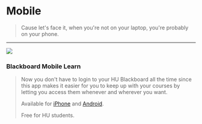 # Mobile

> Cause let's face it, when you're not on your laptop, you're probably on your phone.

---

![](http://community.dur.ac.uk/lt.team/help/wp-content/uploads/2013/02/m-learn.png)

### Blackboard Mobile Learn

> Now you don't have to login to your HU Blackboard all the time since this app makes it easier for you to keep up with your courses by letting you access them whenever and wherever you want.
>
> Available for [iPhone](https://itunes.apple.com/us/app/blackboard-mobile-learn/id376413870?mt=8) and [Android](https://play.google.com/store/apps/details?id=com.blackboard.android&hl=en).
>
> Free for HU students.
